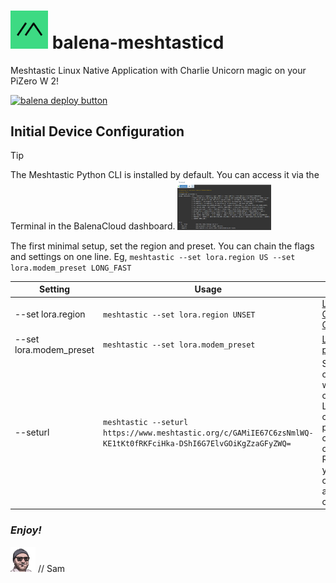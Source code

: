 # <img src="meshtastic-logo.png" alt="meshtastic logo" width="60" /> balena-meshtasticd
Meshtastic Linux Native Application with Charlie Unicorn magic on your PiZero W 2! 

[![balena deploy button](https://www.balena.io/deploy.svg)](https://dashboard.balena-cloud.com/deploy?repoUrl=<https://github.com/SamEureka/balena-meshtasticd>)

## Initial Device Configuration
> [!TIP]
> The Meshtastic Python CLI is installed by default. You can access it via the Terminal in the BalenaCloud dashboard.
> <img src="assets/images/balena-terminal-meshtastic.png" alt="balena terminal" width="150"/>

The first minimal setup, set the region and preset. You can chain the flags and settings on one line. Eg, `meshtastic --set lora.region US --set lora.modem_preset LONG_FAST` 

|Setting|Usage|Description|
|--|--|--|
| --set lora.region | `meshtastic --set lora.region UNSET` | [LoRa Region Configuration Options](https://meshtastic.org/docs/configuration/radio/lora/) |
| --set lora.modem_preset | `meshtastic --set lora.modem_preset` | [LoRa modem presets](https://meshtastic.org/docs/configuration/radio/lora/#modem-preset) |
| --seturl | `meshtastic --seturl https://www.meshtastic.org/c/GAMiIE67C6zsNmlWQ-KE1tKt0fRKFciHka-DShI6G7ElvGOiKgZzaGFyZWQ=` | Set the channel URL, which contains LoRa configuration plus the configuration of channels. Replaces your current configuration and channels completely. |

### _Enjoy!_

<img src="pixel-sam.png" alt="sam image" width="40" />
// Sam